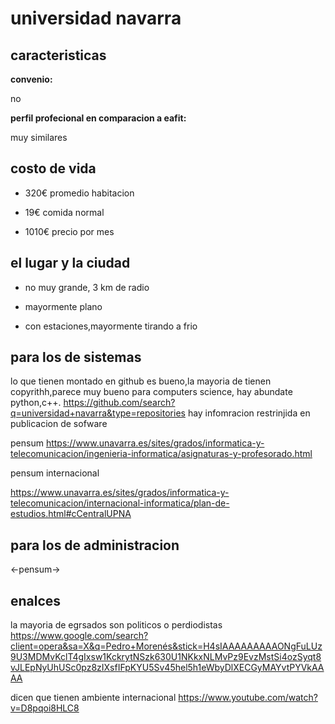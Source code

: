 # universidad navarra

## caracteristicas

**convenio:**

no

**perfil profecional en comparacion a eafit:**

muy similares

## costo de vida

* 320€ promedio habitacion

* 19€ comida normal

* 1010€ precio por mes

## el lugar y la ciudad
* no muy grande, 3 km de radio

* mayormente plano

* con estaciones,mayormente tirando a frio 
## para los de sistemas

lo que tienen montado en github es bueno,la mayoria de tienen copyrithh,parece muy bueno para computers science,
hay abundate  python,c++.
https://github.com/search?q=universidad+navarra&type=repositories
hay infomracion restrinjida en publicacion de sofware 

pensum
https://www.unavarra.es/sites/grados/informatica-y-telecomunicacion/ingenieria-informatica/asignaturas-y-profesorado.html

pensum internacional

https://www.unavarra.es/sites/grados/informatica-y-telecomunicacion/internacional-informatica/plan-de-estudios.html#cCentralUPNA

## para los de administracion

<-pensum->

## enalces
la mayoria de egrsados son politicos o perdiodistas
https://www.google.com/search?client=opera&sa=X&q=Pedro+Morenés&stick=H4sIAAAAAAAAAONgFuLUz9U3MDMvKclT4gIxsw1KckrytNSzk630U1NKkxNLMvPz9EvzMstSi4ozSyqt8vJLEpNyUhUSc0pz8zIXsfIFpKYU5Sv45hel5h1eWbyDlXECGyMAYvtPYVkAAAA

dicen que tienen ambiente internacional
https://www.youtube.com/watch?v=D8pqoi8HLC8
